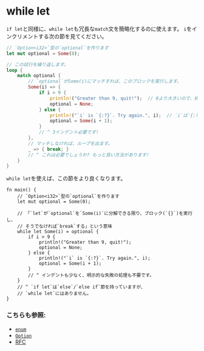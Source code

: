 # while let

`if let`と同様に、`while let`も冗長な`match`文を簡略化するのに使えます。
`i`をインクリメントする次の節を見てください。

```rust
// `Option<i32>`型の`optional`を作ります
let mut optional = Some(0);

// この試行を繰り返します。
loop {
    match optional {
        // `optional`がSome(i)にマッチすれば、このブロックを実行します。
        Some(i) => {
            if i > 9 {
                println!("Greater than 9, quit!");  // 0より大きいので、終了します!
                optional = None;
            } else {
                println!("`i` is `{:?}`. Try again.", i);  // `i`は`{:?}`です。もう1度試してください。
                optional = Some(i + 1);
            }
            // ^ 3インデント必要です!
        },
        // マッチしなければ、ループを出ます。
        _ => { break; }
        // ^ これは必要でしょうか? もっと良い方法があります!
    }
}
```

`while let`を使えば、この節をより良くなります。

```rust,editable
fn main() {
    // `Option<i32>`型の`optional`を作ります
    let mut optional = Some(0);

    // 「`let`が`optional`を`Some(i)`に分解できる限り、ブロック(`{}`)を実行し、
    // そうでなければ`break`する」という意味
    while let Some(i) = optional {
        if i > 9 {
            println!("Greater than 9, quit!");
            optional = None;
        } else {
            println!("`i` is `{:?}`. Try again.", i);
            optional = Some(i + 1);
        }
        // ^ インデントも少なく、明示的な失敗の処理も不要です。
    }
    // ^ `if let`は`else`/`else if`節を持っていますが、
    // `while let`にはありません。
}
```

### こちらも参照:

- [`enum`][enum]
- [`Option`][option]
- [RFC][while_let_rfc]

[enum]: ../custom_types/enum.md
[option]: ../std/option.md
[while_let_rfc]: https://github.com/rust-lang/rfcs/pull/214
